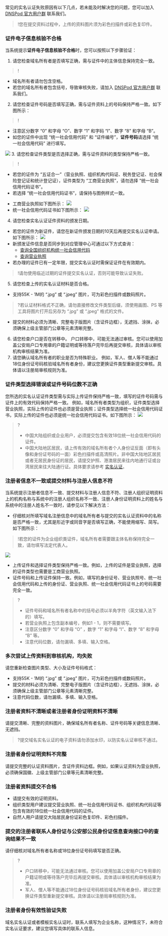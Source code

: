 常见的实名认证失败原因有以下几点，若未能及时解决您的问题，您可以加入 [DNSPod 官方用户群](https://cloud.tencent.com/document/product/242/57608#DNSPod) 联系我们。
>!您在提交资料过程中，上传的资料图片须为彩色扫描件或彩色复印件。

### 证件电子信息核验不合格
当系统提示**证件电子信息核验不合格**时，您可以按照以下步骤验证：
1. 请您检查域名所有者是否填写正确，需与证件中的主体信息保持完全一致。
>!
 - 域名所有者请勿包含空格。
 - 若您的域名所有者包含括号，导致审核失败，请加入 [DNSPod 官方用户群](https://cloud.tencent.com/document/product/242/57608#DNSPod) 联系我们。
2. 请您检查证件号码是否填写正确，需与证件资料上的号码保持严格一致。如下图所示：
>!
 - 注意区分数字 “0” 和字母 “O”、数字 “1” 和字码 “I”、数字 “8” 和字母 “B”。
 - 如您的证件中出现 “统一社会信用代码” 和 “证件编号”，**证件号码**请选择 “统一社会信用代码” 进行填写。
> 
 ![](https://main.qcloudimg.com/raw/72b3ed68eecc0061c23670e1f4be3c8f.jpg)
3. 请您检查证件类型是否选择正确，需与证件资料的类型保持严格一致。
>!
 - 若您的证件为 “五证合一”（营业执照、组织机构代码证、税务登记证、社会保险登记证和统计登记证），证件类型为 “工商营业执照”，请勿选择 “统一社会信用代码证书”。
 - 若选择 “统一社会信用代码证书”，请保持与图例样式一致。
>
 - 工商营业执照如下图所示：
 ![](https://main.qcloudimg.com/raw/a56898e81bbb7ada84f3189b87edb16b.jpg)
 - 统一社会信用代码证书如下图所示：
	![](https://main.qcloudimg.com/raw/5169ae10e2591808e927dc3dda044f3a.jpg)
4. 请您检查实名认证证件资料的颁发日期。
  - 若您的证件为新证件，请您在新证件颁发日期的10天后再提交实名认证申请。如下图所示：
		![](https://main.qcloudimg.com/raw/c2bc7d48e9014ed5e1cb7787289b3b32.jpg)
 - 新颁发证件信息是否同步到对应管理中心可通过以下方式查询：
    - [查询全国组织机构统一社会信用代码](https://www.cods.org.cn/)
    - [查询营业执照](http://www.gsxt.gov.cn/index.html)
  - 若办理的证件已有一定年限，提交实名认证时需保证证件在有效期内。
>!请勿使用临近过期的证件提交实名认证，否则可能导致认证失败。
>
5. 请您检查上传的实名认证材料是否合格。
 - 支持55K - 1M的 “.jpg” 或 “.jpeg” 图片，可为彩色扫描件或数码照片。
>?若认证材料格式不正确，请勿直接修改文件类型后缀，须使用画图、PS 等工具将图片打开后另存为 “.jpg” 或 “.jpeg” 格式的文件。
 - 提交的材料必须为清晰、完整电子版图片（含证件边框），无遮挡、涂抹，必须确保上级主管部门公章等元素清晰完整。
6.	请您检查户口是否在转移中。
户口转移中，可能无法通过审核。您可以使用加盖公安局户口专用章的户籍证明或等待落户完毕后再提交审核，具体请以审核机构审核结果为准。
7. 请您确认域名所有者的职业是否为特殊职业。
例如，军人、僧人等不能通过18位身份证号码核验域名所有者身份，建议您更换证件类型重新提交审核。具体请以注册局审核规则为准。

<span id="question2"></span>

### 证件类型选择错误或证件号码位数不正确
您所选的实名认证证件类型需与实际上传证件保持严格一致，填写的证件号码需与证件上的有效代码保持严格一致。
例如，域名所有者类型为组织，证件类型选择营业执照，实际上传的证件也必须是营业执照；证件类型选择统一社会信用代码证书，实际上传的证件也必须是统一社会信用代码证书。如下图所示：
![](https://main.qcloudimg.com/raw/32848968a5e58df71fc46ebe235d66b0.jpg)
>?
>- 中国大陆组织或企业用户，必须提交包含有效18位统一社会信用代码的证件。
>- 中国大陆地区居民，请上传有效的域名所有者个人身份证反面（即有头像和身份证号码的一面）彩色扫描件或高清照片。非中国大陆地区居民或者无居民身份证的居民，请提交护照、港澳居民来往内地通行证或台湾居民来往大陆通行证。具体要求请参考 [实名认证](https://cloud.tencent.com/document/product/242/6707)。


### 注册者信息不一致或提交材料与注册人信息不符
当系统提示注册者信息不一致、提交材料与注册人信息不符、注册人组织证明资料上的机构名称与系统中的注册人组织名称不一致、注册人身份证明资料上的姓名与系统中的注册人姓名不一致时，请参见以下解决方法：
- 仔细核对所填写域名注册信息中的域名所有者与提交的实名认证资料中的名称是否严格一致，尤其是形近字或同音字是否填写正确，不能使用缩写、简写。如下图所示：
>!若您的证件为企业组织类证件，域名所有者需要跟主体名称保持完全一致，请勿填写法定代表人。
>
 ![](https://main.qcloudimg.com/raw/ea907ade4d8bfca8c9b21bfaa6c06b40.jpg)
- 上传证件和选择证件类型保持严格一致。例如，上传的证件是营业执照，选择的证件类型也需要是工商营业执照。
- 证件号码和上传证件保持一致。例如，填写的身份证号、营业执照号、统一社会信用代码和上传的身份证、营业执照、统一社会信用代码证书上的号码需要完全一致。
>?
>- 证件号码和域名所有者名称中的括号必须以半角字符（英文输入法下的）填写。
>- 若营业执照上包含副本编号，例如1 - 1，则不需要填写。
>- 注意区分数字 “0” 和字母 “O” ，数字 “1” 和字母 “I”、数字 “8” 和字母 “B” 等。
>- 注意代码位数，请勿漏填、多填、输入空格。


### 多次尝试上传资料到审核机构，均失败
请您重新检查图片类型、大小及证件号码格式：
- 支持55K - 1M的 “.jpg” 或 “.jpeg” 图片，可为彩色扫描件或数码照片。
- 提交的材料必须为清晰、完整电子版图片（含证件边框），无遮挡、涂抹，必须确保上级主管部门公章等元素清晰完整。
- 注意代码位数，请勿漏填、多填、输入空格。


### 注册者资料不清晰或者注册者身份证明资料不清晰
请提交清晰、完整的资料图片，确保域名所有者名称、证件号码等关键信息清晰、无遮挡。
>?提交域名实名认证的电子资料请勿添加水印，以防实名认证审核不通过。


### 注册者身份证明资料不完整
请提交完整的认证资料图片，含证件资料边框。例如，如果认证资料为营业执照，必须确保国徽、上级主管部门公章等元素清晰完整。


### 注册者资料提交不合格
- 请提交有效的证明资料。
- 组织类型用户建议提交营业执照、统一社会信用代码证书、组织机构代码证等包含有效的18位统一社会信用代码的证件。
- 自然人用户请提交大陆居民身份证彩色复印件、彩色扫描件。


### 提交的注册者联系人身份证与公安部公民身份证信息查询接口中的查询结果不一致
请仔细核对域名所有者名称或18位身份证号码填写是否正确。
>?
>- 户口转移中，可能无法通过审核。您可以使用加盖公安局户口专用章的户籍证明或等待落户完毕后再提交审核。具体请以审核机构审核结果为准。
>- 军人、僧人等不能通过18位身份证号码核验域名所有者身份，建议您更换证件类型重新提交审核。具体请以注册局审核规则为准。

<span id="question9"></span>
### 注册者身份有效性验证失败
域名实名认证或者模板实名认证时，联系人填写为企业名称，这种情况下，未符合实名认证要求，建议您填写具体的联系人信息。
